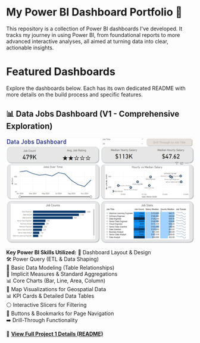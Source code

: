 # My Power BI Dashboard Portfolio 🎯

 This repository is a collection of Power BI dashboards I've developed. It tracks my journey in using Power BI, from foundational reports to more advanced interactive analyses, all aimed at turning data into clear, actionable insights.

# Featured Dashboards

Explore the dashboards below. Each has its own dedicated README with more details on the build process and specific features.

## 📊 Data Jobs Dashboard (V1 - Comprehensive Exploration)

![Data Jobs DB GIF](/images/ss1pg1.png)


**Key Power BI Skills Utilized:**
🎨 Dashboard Layout & Design  
🛠 Power Query (ETL & Data Shaping)  
🔗 Basic Data Modeling (Table Relationships)  
📐 Implicit Measures & Standard Aggregations  
📊 Core Charts (Bar, Line, Area, Column)   
📌 Map Visualizations for Geospatial Data  
📊 KPI Cards & Detailed Data Tables  
⚪ Interactive Slicers for Filtering  
🔘 Buttons & Bookmarks for Page Navigation  
➡️ Drill-Through Functionality  

🔗 [**View Full Project 1 Details (README)**](/Data_Jobs_v1/README.md)

